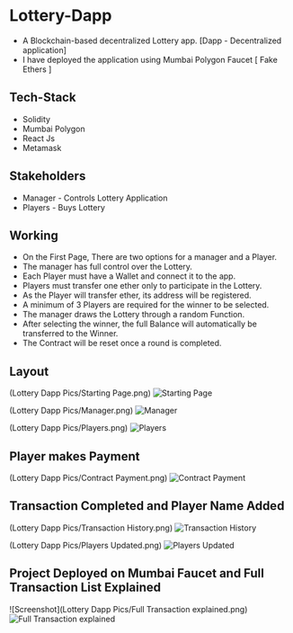 # Lottery-Dapp
- A Blockchain-based decentralized Lottery app.
[Dapp - Decentralized application]
- I have deployed the application using Mumbai Polygon Faucet [ Fake Ethers ]

## Tech-Stack
- Solidity
- Mumbai Polygon
- React Js
- Metamask

## Stakeholders
- Manager - Controls Lottery Application
- Players - Buys Lottery

## Working
- On the First Page, There are two options for a manager and a Player.
- The manager has full control over the Lottery.
- Each Player must have a Wallet and connect it to the app.
- Players must transfer one ether only to participate in the Lottery.
- As the Player will transfer ether, its address will be registered.
- A minimum of 3 Players are required for the winner to be selected.
- The manager draws the Lottery through a random Function.
- After selecting the winner, the full Balance will automatically be transferred to the Winner.
- The Contract will be reset once a round is completed.

## Layout
(Lottery Dapp Pics/Starting Page.png)
![Starting Page](https://github.com/Pulkit0103/Lottery-Dapp/assets/74561711/d910fdf4-f02d-45c0-9920-4909b35fa23e)

(Lottery Dapp Pics/Manager.png)
![Manager](https://github.com/Pulkit0103/Lottery-Dapp/assets/74561711/37728874-473f-4fe9-a8a6-10d2f692144b)

(Lottery Dapp Pics/Players.png)
![Players](https://github.com/Pulkit0103/Lottery-Dapp/assets/74561711/b837f85d-08fe-4238-8a59-e3b6b7260832)


## Player makes Payment 
(Lottery Dapp Pics/Contract Payment.png)
![Contract Payment](https://github.com/Pulkit0103/Lottery-Dapp/assets/74561711/2c5dce42-2a4a-492d-a991-8256b91df160)


## Transaction Completed and Player Name Added
(Lottery Dapp Pics/Transaction History.png)
![Transaction History](https://github.com/Pulkit0103/Lottery-Dapp/assets/74561711/4c00fc3b-1442-4d35-8dc7-f833d4d87793)

(Lottery Dapp Pics/Players Updated.png)
![Players Updated](https://github.com/Pulkit0103/Lottery-Dapp/assets/74561711/90ba09f1-5960-48d7-a11d-34a8ae6d834e)


## Project Deployed on Mumbai Faucet and Full Transaction List Explained
![Screenshot](Lottery Dapp Pics/Full Transaction explained.png)
![Full Transaction explained](https://github.com/Pulkit0103/Lottery-Dapp/assets/74561711/e718d427-8746-4dab-ab4f-f2eb0e312be1)
